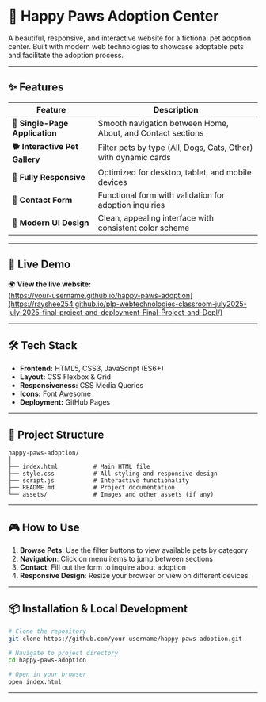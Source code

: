 # 🐾 Happy Paws Adoption Center

A beautiful, responsive, and interactive website for a fictional pet adoption center. Built with modern web technologies to showcase adoptable pets and facilitate the adoption process.

---

## ✨ Features

| Feature | Description |
|---------|-------------|
| **🎯 Single-Page Application** | Smooth navigation between Home, About, and Contact sections |
| **🐕 Interactive Pet Gallery** | Filter pets by type (All, Dogs, Cats, Other) with dynamic cards |
| **📱 Fully Responsive** | Optimized for desktop, tablet, and mobile devices |
| **📝 Contact Form** | Functional form with validation for adoption inquiries |
| **🎨 Modern UI Design** | Clean, appealing interface with consistent color scheme |

---

## 🚀 Live Demo

🌍 **View the live website:**  
(https://your-username.github.io/happy-paws-adoption](https://rayshee254.github.io/plp-webtechnologies-classroom-july2025-july-2025-final-project-and-deployment-Final-Project-and-Depl/)



---

## 🛠️ Tech Stack

- **Frontend:** HTML5, CSS3, JavaScript (ES6+)
- **Layout:** CSS Flexbox & Grid
- **Responsiveness:** CSS Media Queries
- **Icons:** Font Awesome
- **Deployment:** GitHub Pages

---

## 📁 Project Structure

```
happy-paws-adoption/
│
├── index.html          # Main HTML file
├── style.css           # All styling and responsive design
├── script.js           # Interactive functionality
├── README.md           # Project documentation
└── assets/             # Images and other assets (if any)
```

---

## 🎮 How to Use

1. **Browse Pets**: Use the filter buttons to view available pets by category
2. **Navigation**: Click on menu items to jump between sections
3. **Contact**: Fill out the form to inquire about adoption
4. **Responsive Design**: Resize your browser or view on different devices

---

## 📦 Installation & Local Development

```bash
# Clone the repository
git clone https://github.com/your-username/happy-paws-adoption.git

# Navigate to project directory
cd happy-paws-adoption

# Open in your browser
open index.html
```

---





